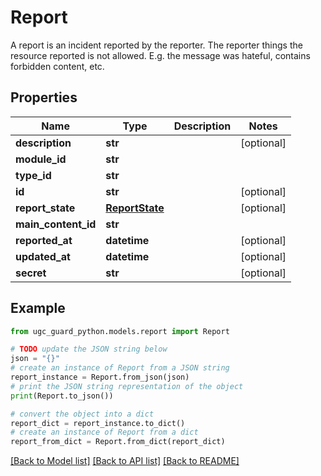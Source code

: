# Report

A report is an incident reported by the reporter. The reporter things the resource reported is not allowed. E.g. the message was hateful, contains forbidden content, etc.

## Properties

Name | Type | Description | Notes
------------ | ------------- | ------------- | -------------
**description** | **str** |  | [optional] 
**module_id** | **str** |  | 
**type_id** | **str** |  | 
**id** | **str** |  | [optional] 
**report_state** | [**ReportState**](ReportState.md) |  | [optional] 
**main_content_id** | **str** |  | 
**reported_at** | **datetime** |  | [optional] 
**updated_at** | **datetime** |  | [optional] 
**secret** | **str** |  | [optional] 

## Example

```python
from ugc_guard_python.models.report import Report

# TODO update the JSON string below
json = "{}"
# create an instance of Report from a JSON string
report_instance = Report.from_json(json)
# print the JSON string representation of the object
print(Report.to_json())

# convert the object into a dict
report_dict = report_instance.to_dict()
# create an instance of Report from a dict
report_from_dict = Report.from_dict(report_dict)
```
[[Back to Model list]](../README.md#documentation-for-models) [[Back to API list]](../README.md#documentation-for-api-endpoints) [[Back to README]](../README.md)


